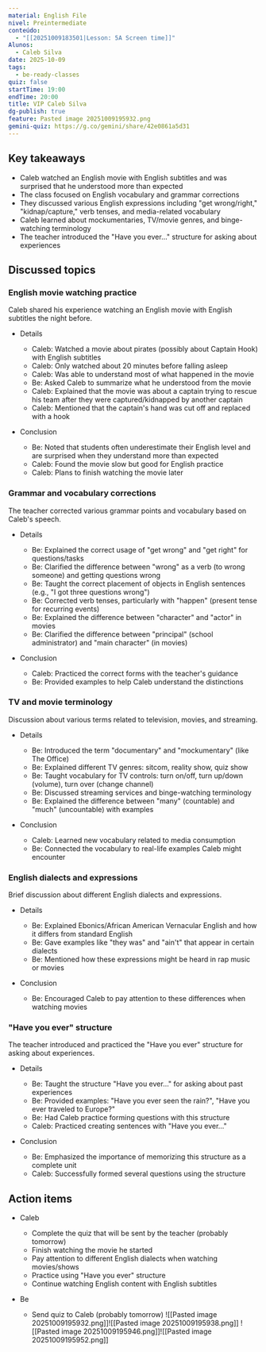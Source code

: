 ```yaml
---
material: English File
nivel: Preintermediate
conteúdo:
  - "[[20251009183501|Lesson: 5A Screen time]]"
Alunos:
  - Caleb Silva
date: 2025-10-09
tags:
  - be-ready-classes
quiz: false
startTime: 19:00
endTime: 20:00
title: VIP Caleb Silva
dg-publish: true
feature: Pasted image 20251009195932.png
gemini-quiz: https://g.co/gemini/share/42e0861a5d31
---
```

## Key takeaways

- Caleb watched an English movie with English subtitles and was surprised that he understood more than expected
- The class focused on English vocabulary and grammar corrections
- They discussed various English expressions including "get wrong/right," "kidnap/capture," verb tenses, and media-related vocabulary
- Caleb learned about mockumentaries, TV/movie genres, and binge-watching terminology
- The teacher introduced the "Have you ever..." structure for asking about experiences

## Discussed topics

### English movie watching practice

Caleb shared his experience watching an English movie with English subtitles the night before.

- Details
    
    - Caleb: Watched a movie about pirates (possibly about Captain Hook) with English subtitles
    - Caleb: Only watched about 20 minutes before falling asleep
    - Caleb: Was able to understand most of what happened in the movie
    - Be: Asked Caleb to summarize what he understood from the movie
    - Caleb: Explained that the movie was about a captain trying to rescue his team after they were captured/kidnapped by another captain
    - Caleb: Mentioned that the captain's hand was cut off and replaced with a hook
- Conclusion
    
    - Be: Noted that students often underestimate their English level and are surprised when they understand more than expected
    - Caleb: Found the movie slow but good for English practice
    - Caleb: Plans to finish watching the movie later

### Grammar and vocabulary corrections

The teacher corrected various grammar points and vocabulary based on Caleb's speech.

- Details
    
    - Be: Explained the correct usage of "get wrong" and "get right" for questions/tasks
    - Be: Clarified the difference between "wrong" as a verb (to wrong someone) and getting questions wrong
    - Be: Taught the correct placement of objects in English sentences (e.g., "I got three questions wrong")
    - Be: Corrected verb tenses, particularly with "happen" (present tense for recurring events)
    - Be: Explained the difference between "character" and "actor" in movies
    - Be: Clarified the difference between "principal" (school administrator) and "main character" (in movies)
- Conclusion
    
    - Caleb: Practiced the correct forms with the teacher's guidance
    - Be: Provided examples to help Caleb understand the distinctions

### TV and movie terminology

Discussion about various terms related to television, movies, and streaming.

- Details
    
    - Be: Introduced the term "documentary" and "mockumentary" (like The Office)
    - Be: Explained different TV genres: sitcom, reality show, quiz show
    - Be: Taught vocabulary for TV controls: turn on/off, turn up/down (volume), turn over (change channel)
    - Be: Discussed streaming services and binge-watching terminology
    - Be: Explained the difference between "many" (countable) and "much" (uncountable) with examples
- Conclusion
    
    - Caleb: Learned new vocabulary related to media consumption
    - Be: Connected the vocabulary to real-life examples Caleb might encounter

### English dialects and expressions

Brief discussion about different English dialects and expressions.

- Details
    
    - Be: Explained Ebonics/African American Vernacular English and how it differs from standard English
    - Be: Gave examples like "they was" and "ain't" that appear in certain dialects
    - Be: Mentioned how these expressions might be heard in rap music or movies
- Conclusion
    
    - Be: Encouraged Caleb to pay attention to these differences when watching movies

### "Have you ever" structure

The teacher introduced and practiced the "Have you ever" structure for asking about experiences.

- Details
    
    - Be: Taught the structure "Have you ever..." for asking about past experiences
    - Be: Provided examples: "Have you ever seen the rain?", "Have you ever traveled to Europe?"
    - Be: Had Caleb practice forming questions with this structure
    - Caleb: Practiced creating sentences with "Have you ever..."
- Conclusion
    
    - Be: Emphasized the importance of memorizing this structure as a complete unit
    - Caleb: Successfully formed several questions using the structure

## Action items

- Caleb
    
    - Complete the quiz that will be sent by the teacher (probably tomorrow)
    - Finish watching the movie he started
    - Pay attention to different English dialects when watching movies/shows
    - Practice using "Have you ever" structure
    - Continue watching English content with English subtitles
- Be
    
    - Send quiz to Caleb (probably tomorrow)
![[Pasted image 20251009195932.png]]![[Pasted image 20251009195938.png]]
![[Pasted image 20251009195946.png]]![[Pasted image 20251009195952.png]]